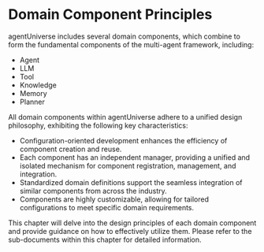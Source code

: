 # Domain Component Principles
agentUniverse includes several domain components, which combine to form the fundamental components of the multi-agent framework, including:
* Agent
* LLM
* Tool
* Knowledge
* Memory
* Planner

All domain components within agentUniverse adhere to a unified design philosophy, exhibiting the following key characteristics:

* Configuration-oriented development enhances the efficiency of component creation and reuse.
* Each component has an independent manager, providing a unified and isolated mechanism for component registration, management, and integration.
* Standardized domain definitions support the seamless integration of similar components from across the industry.
* Components are highly customizable, allowing for tailored configurations to meet specific domain requirements.

This chapter will delve into the design principles of each domain component and provide guidance on how to effectively utilize them. Please refer to the sub-documents within this chapter for detailed information.
